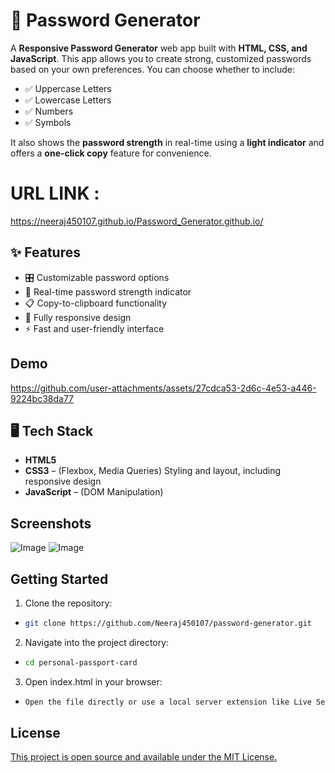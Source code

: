 
# 🔐 Password Generator


A **Responsive Password Generator** web app built with **HTML, CSS, and JavaScript**. This app allows you to create strong, customized passwords based on your own preferences. You can choose whether to include:

- ✅ Uppercase Letters  
- ✅ Lowercase Letters  
- ✅ Numbers  
- ✅ Symbols 

It also shows the **password strength** in real-time using a **light indicator** and offers a **one-click copy** feature for convenience.






# URL LINK : 
https://neeraj450107.github.io/Password_Generator.github.io/

## ✨ Features

- 🎛️ Customizable password options
- 🧠 Real-time password strength indicator
- 📋 Copy-to-clipboard functionality
- 📱 Fully responsive design
- ⚡ Fast and user-friendly interface


## Demo

https://github.com/user-attachments/assets/27cdca53-2d6c-4e53-a446-9224bc38da77


## 🖥️ Tech Stack

 - **HTML5** 
 - **CSS3** –  (Flexbox, Media Queries) Styling and layout, including responsive design
 - **JavaScript** –  (DOM Manipulation)

 
## Screenshots


![Image](https://github.com/user-attachments/assets/2f680abb-b5b2-4a01-8db1-3ecfdd5deb3e)
![Image](https://github.com/user-attachments/assets/3f788f0d-1abd-446b-86a6-c6d7574cbccf)

## Getting Started

1) Clone the repository:

-  ```bash
   git clone https://github.com/Neeraj450107/password-generator.git

2) Navigate into the project directory:

- ```bash 
  cd personal-passport-card

3) Open index.html in your browser:

-  ```bash
   Open the file directly or use a local server extension like Live Server in VS Code.


## License

[This project is open source and available under the MIT License.](https://choosealicense.com/licenses/mit/)

